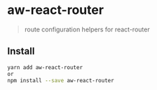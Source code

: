 # aw-react-router
> route configuration helpers for react-router

## Install
```bash
yarn add aw-react-router
or
npm install --save aw-react-router
```

